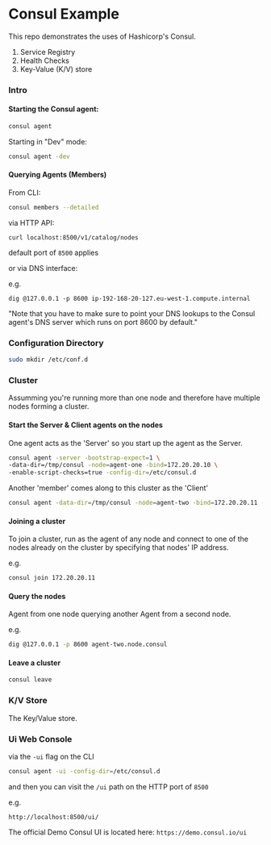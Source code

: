 # Consul Example

This repo demonstrates the uses of Hashicorp's Consul.

1. Service Registry
2. Health Checks
3. Key-Value (K/V) store

### Intro

#### Starting the Consul agent:

```bash
consul agent
```

Starting in "Dev" mode:

```bash
consul agent -dev
```

#### Querying Agents (Members)

From CLI:

```bash
consul members --detailed
```

via HTTP API:
```
curl localhost:8500/v1/catalog/nodes
```

default port of `8500` applies

or via DNS interface:

e.g.
```
dig @127.0.0.1 -p 8600 ip-192-168-20-127.eu-west-1.compute.internal
```

"Note that you have to make sure to point your DNS lookups to the Consul agent's DNS server which runs on port 8600 by default."


### Configuration Directory

```bash
sudo mkdir /etc/conf.d
```

### Cluster
Assumming you're running more than one node and therefore have multiple nodes forming a cluster.

#### Start the Server & Client agents on the nodes
One agent acts as the 'Server' so you start up the agent as the Server.

```bash
consul agent -server -bootstrap-expect=1 \
-data-dir=/tmp/consul -node=agent-one -bind=172.20.20.10 \
-enable-script-checks=true -config-dir=/etc/consul.d
```

Another 'member' comes along to this cluster as the 'Client'
```bash
consul agent -data-dir=/tmp/consul -node=agent-two -bind=172.20.20.11 -enable-script-checks=true -config-dir=/etc/consul.d
```

#### Joining a cluster

To join a cluster, run as the agent of any node and connect to one of the nodes already on the cluster by specifying that nodes' IP address.

e.g.
```bash
consul join 172.20.20.11
```

#### Query the nodes
Agent from one node querying another Agent from a second node.

e.g.
```bash
dig @127.0.0.1 -p 8600 agent-two.node.consul
```

#### Leave a cluster
```bash
consul leave
```

### K/V Store

The Key/Value store.

### Ui Web Console

via the `-ui` flag on the CLI

```bash
consul agent -ui -config-dir=/etc/consul.d
```

and then you can visit the `/ui` path on the HTTP port of `8500`

e.g.
```
http://localhost:8500/ui/
```

The official Demo Consul UI is located here: `https://demo.consul.io/ui`